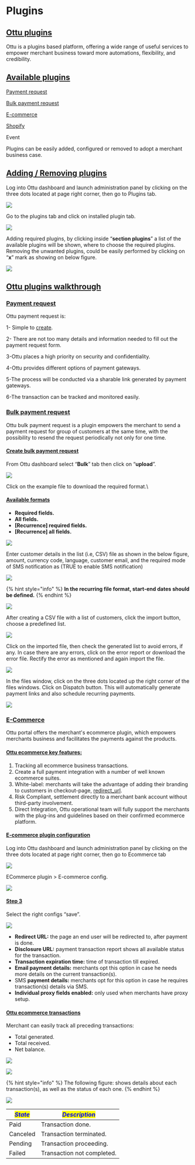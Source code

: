 # Plugins

## [Ottu plugins](./#ottu-plugins)

Ottu is a plugins based platform, offering a wide range of useful services to empower merchant business toward more automations, flexibility, and credibility.

## [Available plugins](./#available-plugins)

[Payment request](./#payment-request)

[Bulk payment request](./#bulk-payment-request)

[E-commerce](./#e-commerce)

[Shopify](../integration.md#shopify-plugin)

Event

Plugins can be easily added, configured or removed to adopt a merchant business case.

## [Adding / Removing plugins](./#adding-removing-plugins)

Log into Ottu dashboard and launch administration panel by clicking on the three dots located at page right corner, then go to Plugins tab.

![](<../../.gitbook/assets/1 (3).png>)

Go to the plugins tab and click on installed plugin tab.

![](<../../.gitbook/assets/2 (5).png>)

Adding required plugins, by clicking inside “**section plugins**” a list of the available plugins will be shown, where to choose the required plugins.\
Removing the unwanted plugins, could be easily performed by clicking on “**x**” mark as showing on below figure.

![](<../../.gitbook/assets/3 (5) (2).png>)

## [Ottu plugins walkthrough](./#ottu-plugins-walkthrough)

### [Payment request](./#payment-request)

Ottu payment request is:&#x20;

1- Simple to [create](../../#creating-payment-request).&#x20;

2- There are not too many details and information needed to fill out the payment request form.&#x20;

3-Ottu places a high priority on security and confidentiality.

4-Ottu provides different options of payment gateways.

5-The process will be conducted via a sharable link generated by payment gateways.&#x20;

6-The transaction can be tracked and monitored easily.

### [Bulk payment request](./#bulk-payment-request)

Ottu bulk payment request is a plugin empowers the merchant to send a payment request for group of customers at the same time, with the possibility to resend the request periodically not only for one time.

#### [Create bulk payment request](./#create-bulk-payment-request)

From Ottu dashboard select “**Bulk**” tab then click on “**upload**”.

![](<../../.gitbook/assets/4 (5).png>)

Click on the example file to download the required format.\


#### [Available formats](./#available-formats)

* **Required fields.**
* **All fields.**
* **\[Recurrence] required fields.**
* **\[Recurrence] all fields.**

![](<../../.gitbook/assets/5 (4) (1).png>)



Enter customer details in the list (i.e, CSV) file as shown in the below figure, amount, currency code, language, customer email, and the required mode of SMS notification as (TRUE to enable SMS notification)

![](<../../.gitbook/assets/6 (4).png>)

{% hint style="info" %}
**In the recurring file format, start-end dates should be defined.**
{% endhint %}

![](<../../.gitbook/assets/7 (3).png>)

After creating a CSV file with a list of customers, click the import button, choose a predefined list.

![](<../../.gitbook/assets/8 (2) (1).png>)

Click on the imported file, then check the generated list to avoid errors, if any. In case there are any errors, click on the error report or download the error file. Rectify the error as mentioned and again import the file.&#x20;

![](<../../.gitbook/assets/9 (3).png>)

In the files window, click on the three dots located up the right corner of the files windows. Click on Dispatch button. This will automatically generate payment links and also schedule recurring payments.&#x20;

![](<../../.gitbook/assets/10 (1).png>)

### [E-Commerce](./#e-commerce)

Ottu portal offers the merchant's ecommerce plugin, which empowers merchants business and facilitates the payments against the products.

#### [Ottu ecommerce key features:](./#ottu-ecommerce-key-features)

1. Tracking all ecommerce business transactions.
2. Create a full payment integration with a number of well known ecommerce suites.
3. White-label: merchants will take the advantage of adding their branding to customers in checkout-page, [redirect\_url](../../developer/rest-api/checkout-api.md#redirect\_url-string-optional).
4. Risk Compliant, settlement directly to a merchant bank account without third-party involvement.
5. Direct Integration, Ottu operational team will fully support the merchants with the plug-ins and guidelines based on their confirmed ecommerce platform.

#### [E-commerce plugin configuration](./#e-commerce-plugin-configuration)

Log into Ottu dashboard and launch administration panel by clicking on the three dots located at page right corner, then go to Ecommerce tab

![](<../../.gitbook/assets/11 (2).png>)

ECommerce plugin > E-commerce config.

![](../../.gitbook/assets/12.png)

#### [Step 3](./#step-3-1)

Select the right configs “save”.

![](../../.gitbook/assets/13.png)

* **Redirect URL:** the page an end user will be redirected to, after payment is done.
* **Disclosure URL:** payment transaction report shows all available status for the transaction.
* **Transaction expiration time:** time of transaction till expired.
* **Email payment details:** merchants opt this option in case he needs more details on the current transaction(s).
* SMS **payment details:** merchants opt for this option in case he requires transaction(s) details via SMS.
* **Individual proxy fields enabled:** only used when merchants have proxy setup.&#x20;

#### [Ottu ecommerce transactions](./#ottu-ecommerce-transactions)

Merchant can easily track all preceding transactions:

* Total generated.
* Total received.
* Net balance.

![](<../../.gitbook/assets/14 (1).png>)

![](<../../.gitbook/assets/15 (1).png>)

{% hint style="info" %}
The following figure: shows details about each transaction(s), as well as the status of each one.
{% endhint %}

![](../../.gitbook/assets/16.png)

| _<mark style="color:blue;">**State**</mark>_ | _<mark style="color:blue;">**Description**</mark>_ |
| -------------------------------------------- | -------------------------------------------------- |
| Paid                                         | Transaction done.                                  |
| Canceled                                     | Transaction terminated.                            |
| Pending                                      | Transaction proceeding.                            |
| Failed                                       | Transaction not completed.                         |
